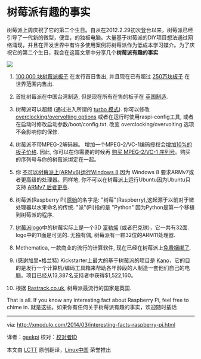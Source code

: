 树莓派有趣的事实
================================================================================
树莓派上周庆祝了它的第二个生日。自从在2012.2.29初次登台以来，树莓派已经引导了一代新的微型，便宜，的独板电脑。大量基于树莓派的DIY项目想法通过网络涌现，并且在开发世界中有许多使用案例将树莓派作为低成本学习媒介。为了庆祝它的第二个生日，我会在这篇文章中分享几个**树莓派有趣的事实**

![](http://farm3.staticflickr.com/2207/12961865855_b022bf59dd_z.jpg)

1. [100,000 块树莓派板子][1] 在发行首日售出, 并且现在已有超过 [250万块板子][2] 在世界范围内售出.

2. 首批树莓派在中国台湾制造, 但是现在所有在售的板子在 [英国制造][3].

3. 树莓派可以超频 (通过进入所谓的 [turbo 模式][4]). 你可以修改 [overclocking/overvolting options][5] 或者在运行时使用raspi-config工具, 或者在启动时修改启动参数/boot/config.txt. 改变 overclocking/overvolting 选项不会影响你的保修.

4. 树莓派不带MPEG-2解码器。 增加一个MPEG-2/VC-1编码授权会[增加10%的板子价格][6]. 因此, 你可以在你需要的时候再 [购买 MPEG-2/VC-1 序列号][7]。购买的序列号与你的树莓派绑定在一起。

5. 你 [不可以树莓派上(ARMv6)运行Windows 8][8],因为 Windows 8 要求ARMv7或者更高级的处理器。同样地, 你不可以在树莓派上运行Ubuntu因为Ubuntu只支持 [ARMv7 后者更高][9].

6. 树莓派(Raspberry Pi)[原始][10]的名字是: "树莓"(Raspberry),这起源于以前对于微处理器以水果命名的传统. "派"(Pi)指的是 "Python" 因为Python是第一个移植到树莓派的程序.

7. [树莓派logo][11]中的树莓实际上是一个3D [富勒烯][12] (或者巴克球)，它一共有32面. logo中的11面是可见的. 无独有偶, 树莓派有一颗32位的ARM11处理器.

8. Methematica, 一款商业的流行的计算软件, 现在已经在树莓派上[免费捆绑了][13].

9. (感谢加里•格兰特) Kickstarter上最大的基于树莓派的项目是 [Kano][14]，它的目的是发行一个计算机/编码工具箱来帮助各年龄段的人制造一套他们自己的电脑。项目已经从13,387名支持者中获得$1,522,160。

10. 根据 [Rastrack.co.uk][15], 树莓派最流行的国家是英国.

That is all. If you know any interesting fact about Raspberry Pi, feel free to chime in.
就是这些。如果你有任何关于树莓派有趣的事实，欢迎随时插话

--------------------------------------------------------------------------------

via: http://xmodulo.com/2014/03/interesting-facts-raspberry-pi.html

译者：[geekpi](https://github.com/geekpi) 校对：[校对者ID](https://github.com/校对者ID)

本文由 [LCTT](https://github.com/LCTT/TranslateProject) 原创翻译，[Linux中国](http://linux.cn/) 荣誉推出

[1]:http://www.zdnet.com/we-thought-wed-sell-1000-the-inside-story-of-the-raspberry-pi-7000009718/
[2]:http://www.raspberrypi.org/archives/6299
[3]:http://www.raspberrypi.org/archives/5016
[4]:http://www.raspberrypi.org/archives/2008
[5]:http://elinux.org/RPi_config.txt#Overclocking_options
[6]:http://www.raspberrypi.org/archives/1839
[7]:http://www.raspberrypi.com/
[8]:http://www.gamesindustry.biz/articles/digitalfoundry-inside-raspberry-pi
[9]:https://wiki.ubuntu.com/ARM
[10]:http://www.techspot.com/article/531-eben-upton-interview/
[11]:http://www.raspberrypi.org/archives/221
[12]:http://en.wikipedia.org/wiki/Buckminsterfullerene
[13]:http://blog.stephenwolfram.com/2013/11/putting-the-wolfram-language-and-mathematica-on-every-raspberry-pi/
[14]:https://www.kickstarter.com/projects/alexklein/kano-a-computer-anyone-can-make
[15]:http://www.rastrack.co.uk/
